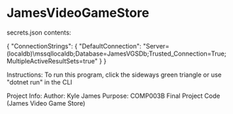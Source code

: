 # JamesVideoGameStore

secrets.json contents:

{
  "ConnectionStrings": {
    "DefaultConnection": "Server=(localdb)\\mssqllocaldb;Database=JamesVGSDb;Trusted_Connection=True;MultipleActiveResultSets=true"
  }
}

Instructions:
To run this program, click the sideways green triangle or use "dotnet run" in the CLI

Project Info:
Author: Kyle James
Purpose: COMP003B Final Project Code (James Video Game Store)

